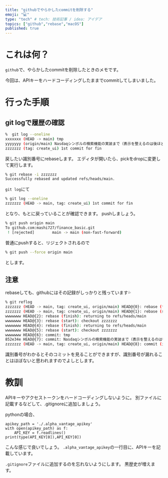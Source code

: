 ```yaml
---
title: "githubでやらかしたcommitを削除する"
emoji: "💻"
type: "tech" # tech: 技術記事 / idea: アイデア
topics: ["github","rebase","macOS"]
published: true
---
```

# これは何？

`github`で、やらかしたcommitを削除したときのメモです。

今回は、APIキーをハードコーディングしたままでcommitしてしまいました。


# 行った手順

## git logで履歴の確認

```sh
%  git log --oneline
xxxxxxx (HEAD -> main) tmp
yyyyyyy (origin/main) Nasdaqシンボルの検索機能の実装まで（表示を整えるのは後ほど）
zzzzzzz (tag: create_ui) 1st commit for fin
```


戻したい識別番号にrebaseします。
エディタが開いたら、pickをdropに変更して実行します。

```sh
% git rebase -i zzzzzzz
Successfully rebased and updated refs/heads/main.
```

`git log`にて

```sh
% git log --oneline
zzzzzzz (HEAD -> main, tag: create_ui) 1st commit for fin
```

となり、もとに戻っていることが確認できます。
pushしましょう。

```sh
% git push origin main
To github.com:mashi727/finance_basic.git
 ! [rejected]        main -> main (non-fast-forward)
```

普通にpushすると、リジェクトされるので

```sh
% git push --force origin main
```

とします。


## 注意

rebaseしても、githubにはその記録がしっかりと残っています💦


```sh
% git reflog
zzzzzzz (HEAD -> main, tag: create_ui, origin/main) HEAD@{0}: rebase (finish): returning to refs/heads/main
zzzzzzz (HEAD -> main, tag: create_ui, origin/main) HEAD@{1}: rebase (start): checkout zzzzzzz
wwwwwww HEAD@{2}: rebase (finish): returning to refs/heads/main
wwwwwww HEAD@{3}: rebase (start): checkout zzzzzzz
wwwwwww HEAD@{4}: rebase (finish): returning to refs/heads/main
wwwwwww HEAD@{5}: rebase (start): checkout zzzzzzz
wwwwwww HEAD@{6}: commit: tmp
852e34e HEAD@{7}: commit: Nasdaqシンボルの検索機能の実装まで（表示を整えるのは後ほど）
zzzzzzz (HEAD -> main, tag: create_ui, origin/main) HEAD@{8}: commit (initial): 1st commit for fin
```

識別番号がわかるとそのコミットを見ることができますが、識別番号が漏れることはほぼないと思われますのでよしとします。

# 教訓

APIキーやアクセストークンをハードコーディングしないように。
別ファイルに記載するなどして、.gitignoreに追加しましょう。

pythonの場合、

```
apikey_path = './.alpha_vantage_apikey'
with open(apikey_path) as f:
    API_KEY = f.readlines()
print(type(API_KEY[0]),API_KEY[0])
```

こんな感じで良いでしょう。
`.alpha_vantage_apikey`の一行目に、APIキーを記載しています。

`.gitignore`ファイルに追加するのを忘れないようにします。
黒歴史が増えます。
